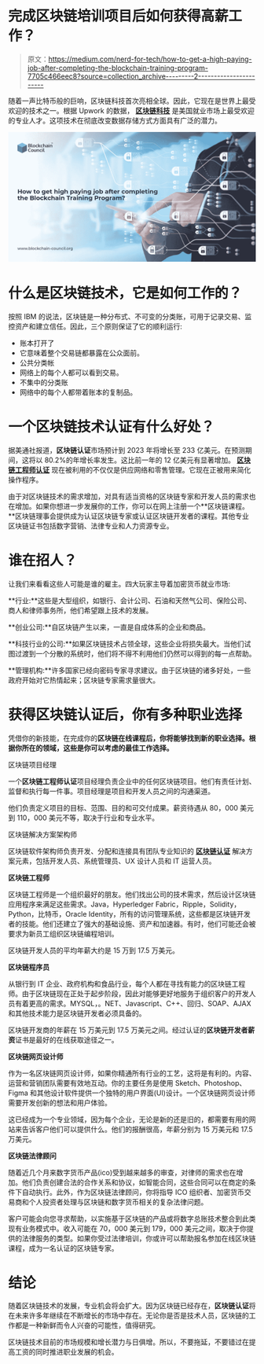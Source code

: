 # 完成区块链培训项目后如何获得高薪工作？

> 原文：<https://medium.com/nerd-for-tech/how-to-get-a-high-paying-job-after-completing-the-blockchain-training-program-7705c466eec8?source=collection_archive---------2----------------------->

随着一声比特币般的巨响，区块链科技首次亮相全球。因此，它现在是世界上最受欢迎的技术之一。根据 Upwork 的数据， [**区块链科技**](https://www.blockchain-council.org/blockchain/what-is-blockchain-technology-and-how-does-it-work/) 是美国就业市场上最受欢迎的专业人才。这项技术在彻底改变数据存储方式方面具有广泛的潜力。

![](img/1960a92c2c8b06d2ca33bd8fac52c0dd.png)

# 什么是区块链技术，它是如何工作的？

按照 IBM 的说法，区块链是一种分布式、不可变的分类账，可用于记录交易、监控资产和建立信任。因此，三个原则保证了它的顺利运行:

*   账本打开了
*   它意味着整个交易链都暴露在公众面前。
*   公共分类帐
*   网络上的每个人都可以看到交易。
*   不集中的分类账
*   网络中的每个人都带着账本的复制品。

# 一个区块链技术认证有什么好处？

据美通社报道，**区块链认证**市场预计到 2023 年将增长至 233 亿美元。在预测期间，这将以 80.2%的年增长率发生。这比前一年的 12 亿美元有显著增加。 [**区块链工程师认证**](https://www.blockchain-council.org/certifications/certified-blockchain-developer/) 现在被利用的不仅仅是供应网络和零售管理。它现在正被用来简化操作程序。

由于对区块链技术的需求增加，对具有适当资格的区块链专家和开发人员的需求也在增加。如果你想进一步发展你的工作，你可以在网上注册一个**区块链课程。**区块链理事会提供成为认证区块链专家或认证区块链开发者的课程。其他专业区块链证书包括数字营销、法律专业和人力资源专业。

# 谁在招人？

让我们来看看这些人可能是谁的雇主。四大玩家主导着加密货币就业市场:

**行业:**这些是大型组织，如银行、会计公司、石油和天然气公司、保险公司、商人和律师事务所，他们希望跟上技术的发展。

**创业公司:**自区块链产生以来，一直是自成体系的企业和商品。

**科技行业的公司:**如果区块链技术占领全球，这些企业将损失最大。当他们试图过渡到一个分散的系统时，他们将不得不利用他们仍然可以得到的每一点帮助。

**管理机构:**许多国家已经向密码专家寻求建议。由于区块链的诸多好处，一些政府开始对它热情起来；区块链专家需求量很大。

# 获得区块链认证后，你有多种职业选择

凭借你的新技能，在完成你的**区块链在线课程后，你将能够找到新的职业选择。根据你所在的领域，这些是你可以考虑的最佳工作选择。**

区块链项目经理

一个**区块链工程师认证**项目经理负责企业中的任何区块链项目。他们有责任计划、监督和执行每一件事。项目经理是项目和开发人员之间的沟通渠道。

他们负责定义项目的目标、范围、目的和可交付成果。薪资待遇从 80，000 美元到 110，000 美元不等，取决于行业和专业水平。

区块链解决方案架构师

区块链软件架构师负责开发、分配和连接具有团队专业知识的 [**区块链认证**](https://www.blockchain-council.org/blockchain-certification/) 解决方案元素，包括开发人员、系统管理员、UX 设计人员和 IT 运营人员。

**区块链工程师**

区块链工程师是一个组织最好的朋友。他们找出公司的技术需求，然后设计区块链应用程序来满足这些需求。Java，Hyperledger Fabric，Ripple，Solidity，Python，比特币，Oracle Identity，所有的访问管理系统，这些都是区块链开发者的技能。他们还建立了强大的基础设施、资产和加速器。有时，他们可能还会被要求为新员工组织区块链编程培训。

区块链开发人员的平均年薪大约是 15 万到 17.5 万美元。

**区块链程序员**

从银行到 IT 企业、政府机构和食品行业，每个人都在寻找有能力的区块链工程师。由于区块链现在正处于起步阶段，因此对能够更好地服务于组织客户的开发人员有着更高的需求。MYSQL，。NET、Javascript、C++、回归、SOAP、AJAX 和其他技术能力是区块链开发者必须具备的。

区块链开发商的年薪在 15 万美元到 17.5 万美元之间。经过认证的**区块链开发者薪资**证书是最好的在线获取途径之一。

**区块链网页设计师**

作为一名区块链网页设计师，如果你精通所有行业的工艺，这将是有利的。内容、运营和营销团队需要有效地互动。你的主要任务是使用 Sketch、Photoshop、Figma 和其他设计软件提供一个独特的用户界面(UI)设计。一个区块链网页设计师需要开发创新的想法和用户体验。

这已经成为一个专业领域，因为每个企业，无论是新的还是旧的，都需要有用的网站来告诉客户他们可以提供什么。他们的报酬很高，年薪分别为 15 万美元和 17.5 万美元。

**区块链法律顾问**

随着近几个月来数字货币产品(ico)受到越来越多的审查，对律师的需求也在增加。他们负责创建合法的合作关系和协议，如智能合同，这些合同可以在商定的条件下自动执行。此外，作为区块链法律顾问，你将指导 ICO 组织者、加密货币交易商和个人投资者处理与区块链和数字货币相关的复杂法律问题。

客户可能会向您寻求帮助，以实施基于区块链的产品或将数字总账技术整合到此类现有业务模式中。收入可能在 70，000 美元到 179，000 美元之间，取决于你提供的法律服务的类型。如果你受过法律培训，你或许可以帮助报名参加在线区块链课程，成为一名认证的区块链专家。

# 结论

随着区块链技术的发展，专业机会将会扩大。因为区块链已经存在，**区块链认证**将在未来许多年继续在不断增长的市场中存在。无论你是否是技术人员，区块链的工作都是一种新鲜而令人兴奋的可能性，值得研究。

区块链技术目前的市场规模和增长潜力与日俱增。所以，不要拖延，不要错过在提高工资的同时推进职业发展的机会。